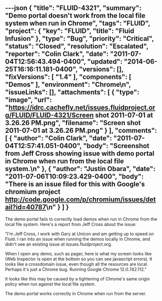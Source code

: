 ---json
{
  "title": "FLUID-4321",
  "summary": "Demo portal doesn't work from the local file system when run in Chrome",
  "tags": "FLUID",
  "project": {
    "key": "FLUID",
    "title": "Fluid Infusion"
  },
  "type": "Bug",
  "priority": "Critical",
  "status": "Closed",
  "resolution": "Escalated",
  "reporter": "Colin Clark",
  "date": "2011-07-04T12:56:43.494-0400",
  "updated": "2014-06-25T16:16:11.181-0400",
  "versions": [],
  "fixVersions": [
    "1.4"
  ],
  "components": [
    "Demos"
  ],
  "environment": "Chrome\n",
  "issueLinks": [],
  "attachments": [
    {
      "type": "image",
      "url": "https://idrc.cachefly.net/issues.fluidproject.org/FLUID/FLUID-4321/Screen shot 2011-07-01 at 3.26.26 PM.png",
      "filename": "Screen shot 2011-07-01 at 3.26.26 PM.png"
    }
  ],
  "comments": [
    {
      "author": "Colin Clark",
      "date": "2011-07-04T12:57:41.051-0400",
      "body": "Screenshot from Jeff Cross showing issue with demo portal in Chrome when run from the local file system.\n"
    },
    {
      "author": "Justin Obara",
      "date": "2011-07-06T10:09:23.429-0400",
      "body": "There is an issue filed for this with Google's chromium project <http://code.google.com/p/chromium/issues/detail?id=40787>\n"
    }
  ]
}
---
The demo portal fails to correctly load demos when run in Chrome from the local file system. Here's a report from Jeff Cross about the issue:

"I'm Jeff Cross, I work with Gary at Unicon and am getting up to speed on Fluid. I ran into an issue when running the demos locally in Chrome, and didn't see an existing issue at issues.fluidproject.org.&#x20;

When I open any demo, such as pager, here is what my screen looks like (Web Inspector is open at the bottom so you can see javascript errors). It looks like a crossdomain issue, even though all the resources are local. Perhaps it's just a Chrome bug. Running Google Chrome 12.0.742.112."

It looks like this may be caused by a tightening of Chrome's same origin policy when run against the local file system.

The demo portal works correctly in Chrome when run from the server.

        